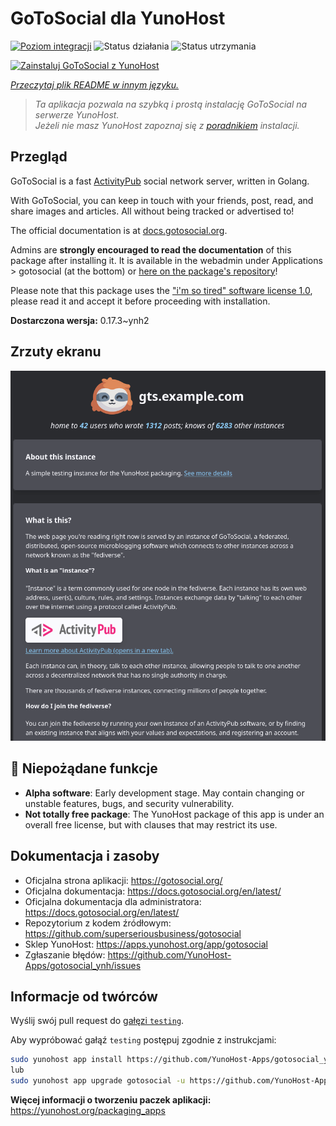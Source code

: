 <!--
To README zostało automatycznie wygenerowane przez <https://github.com/YunoHost/apps/tree/master/tools/readme_generator>
Nie powinno być ono edytowane ręcznie.
-->

# GoToSocial dla YunoHost

[![Poziom integracji](https://apps.yunohost.org/badge/integration/gotosocial)](https://ci-apps.yunohost.org/ci/apps/gotosocial/)
![Status działania](https://apps.yunohost.org/badge/state/gotosocial)
![Status utrzymania](https://apps.yunohost.org/badge/maintained/gotosocial)

[![Zainstaluj GoToSocial z YunoHost](https://install-app.yunohost.org/install-with-yunohost.svg)](https://install-app.yunohost.org/?app=gotosocial)

*[Przeczytaj plik README w innym języku.](./ALL_README.md)*

> *Ta aplikacja pozwala na szybką i prostą instalację GoToSocial na serwerze YunoHost.*  
> *Jeżeli nie masz YunoHost zapoznaj się z [poradnikiem](https://yunohost.org/install) instalacji.*

## Przegląd

GoToSocial is a fast [ActivityPub](https://activitypub.rocks/) social network server, written in Golang.

With GoToSocial, you can keep in touch with your friends, post, read, and share images and articles. All without being tracked or advertised to!

The official documentation is at [docs.gotosocial.org](https://docs.gotosocial.org).  

Admins are **strongly encouraged to read the documentation** of this package after installing it. It is available in the webadmin under Applications > gotosocial (at the bottom) or [here on the package's repository](https://github.com/YunoHost-Apps/gotosocial_ynh/blob/master/doc/ADMIN.md)!

Please note that this package uses the ["i'm so tired" software license 1.0](https://github.com/YunoHost-Apps/gotosocial_ynh/blob/master/LICENSE), please read it and accept it before proceeding with installation.


**Dostarczona wersja:** 0.17.3~ynh2

## Zrzuty ekranu

![Zrzut ekranu z GoToSocial](./doc/screenshots/screenshot.png)

## :red_circle: Niepożądane funkcje

- **Alpha software**: Early development stage. May contain changing or unstable features, bugs, and security vulnerability.
- **Not totally free package**: The YunoHost package of this app is under an overall free license, but with clauses that may restrict its use.

## Dokumentacja i zasoby

- Oficjalna strona aplikacji: <https://gotosocial.org/>
- Oficjalna dokumentacja: <https://docs.gotosocial.org/en/latest/>
- Oficjalna dokumentacja dla administratora: <https://docs.gotosocial.org/en/latest/>
- Repozytorium z kodem źródłowym: <https://github.com/superseriousbusiness/gotosocial>
- Sklep YunoHost: <https://apps.yunohost.org/app/gotosocial>
- Zgłaszanie błędów: <https://github.com/YunoHost-Apps/gotosocial_ynh/issues>

## Informacje od twórców

Wyślij swój pull request do [gałęzi `testing`](https://github.com/YunoHost-Apps/gotosocial_ynh/tree/testing).

Aby wypróbować gałąź `testing` postępuj zgodnie z instrukcjami:

```bash
sudo yunohost app install https://github.com/YunoHost-Apps/gotosocial_ynh/tree/testing --debug
lub
sudo yunohost app upgrade gotosocial -u https://github.com/YunoHost-Apps/gotosocial_ynh/tree/testing --debug
```

**Więcej informacji o tworzeniu paczek aplikacji:** <https://yunohost.org/packaging_apps>
